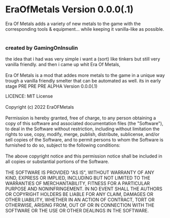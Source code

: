 # EraOfMetals Version 0.0.0(.1)
Era Of Metals adds a variety of new metals to the game with the corresponding tools &amp; equipment...
while keeping it vanilla-like as possible.
<br><br>
### created by GamingOnInsulin
the idea that i had was very simple i want a (sort) like tinkers but still very vanilla friendly.
and then i came up whit Era Of Metals,
<br><br>
Era Of Metals is a mod that addes more metals to the game in a unique way trough a vanilla friendly smelter that can be automated as well.
its in early stage PRE PRE PRE ALPHA Version 0.0.0(.1)


LICENCE:
MIT License
<br><br>
Copyright (c) 2022 EraOFMetals
<br><br>
Permission is hereby granted, free of charge, to any person obtaining a copy
of this software and associated documentation files (the "Software"), to deal
in the Software without restriction, including without limitation the rights
to use, copy, modify, merge, publish, distribute, sublicense, and/or sell
copies of the Software, and to permit persons to whom the Software is
furnished to do so, subject to the following conditions:
<br><br>
The above copyright notice and this permission notice shall be included in all
copies or substantial portions of the Software.
<br><br>
THE SOFTWARE IS PROVIDED "AS IS", WITHOUT WARRANTY OF ANY KIND, EXPRESS OR
IMPLIED, INCLUDING BUT NOT LIMITED TO THE WARRANTIES OF MERCHANTABILITY,
FITNESS FOR A PARTICULAR PURPOSE AND NONINFRINGEMENT. IN NO EVENT SHALL THE
AUTHORS OR COPYRIGHT HOLDERS BE LIABLE FOR ANY CLAIM, DAMAGES OR OTHER
LIABILITY, WHETHER IN AN ACTION OF CONTRACT, TORT OR OTHERWISE, ARISING FROM,
OUT OF OR IN CONNECTION WITH THE SOFTWARE OR THE USE OR OTHER DEALINGS IN THE
SOFTWARE.
